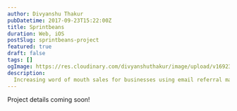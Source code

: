 ```yaml
---
author: Divyanshu Thakur
pubDatetime: 2017-09-23T15:22:00Z
title: Sprintbeans
duration: Web, iOS
postSlug: sprintbeans-project
featured: true
draft: false
tags: []
ogImage: https://res.cloudinary.com/divyanshuthakur/image/upload/v1692310850/referralcandy-cover_1_vlbq4z.webp
description:
  Increasing word of mouth sales for businesses using email referral marketing
---
```


Project details coming soon!